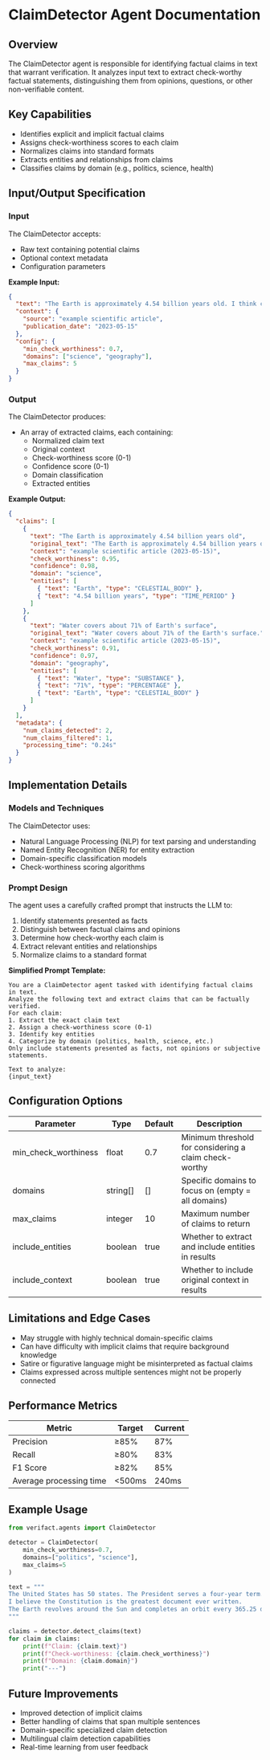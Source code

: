 # ClaimDetector Agent Documentation

## Overview

The ClaimDetector agent is responsible for identifying factual claims in text that warrant verification. It analyzes input text to extract check-worthy factual statements, distinguishing them from opinions, questions, or other non-verifiable content.

## Key Capabilities

- Identifies explicit and implicit factual claims
- Assigns check-worthiness scores to each claim
- Normalizes claims into standard formats
- Extracts entities and relationships from claims
- Classifies claims by domain (e.g., politics, science, health)

## Input/Output Specification

### Input

The ClaimDetector accepts:

- Raw text containing potential claims
- Optional context metadata
- Configuration parameters

**Example Input:**

```json
{
  "text": "The Earth is approximately 4.54 billion years old. I think chocolate ice cream is the best flavor. Water covers about 71% of the Earth's surface.",
  "context": {
    "source": "example scientific article",
    "publication_date": "2023-05-15"
  },
  "config": {
    "min_check_worthiness": 0.7,
    "domains": ["science", "geography"],
    "max_claims": 5
  }
}
```

### Output

The ClaimDetector produces:

- An array of extracted claims, each containing:
  - Normalized claim text
  - Original context
  - Check-worthiness score (0-1)
  - Confidence score (0-1)
  - Domain classification
  - Extracted entities

**Example Output:**

```json
{
  "claims": [
    {
      "text": "The Earth is approximately 4.54 billion years old",
      "original_text": "The Earth is approximately 4.54 billion years old.",
      "context": "example scientific article (2023-05-15)",
      "check_worthiness": 0.95,
      "confidence": 0.98,
      "domain": "science",
      "entities": [
        { "text": "Earth", "type": "CELESTIAL_BODY" },
        { "text": "4.54 billion years", "type": "TIME_PERIOD" }
      ]
    },
    {
      "text": "Water covers about 71% of Earth's surface",
      "original_text": "Water covers about 71% of the Earth's surface.",
      "context": "example scientific article (2023-05-15)",
      "check_worthiness": 0.91,
      "confidence": 0.97,
      "domain": "geography",
      "entities": [
        { "text": "Water", "type": "SUBSTANCE" },
        { "text": "71%", "type": "PERCENTAGE" },
        { "text": "Earth", "type": "CELESTIAL_BODY" }
      ]
    }
  ],
  "metadata": {
    "num_claims_detected": 2,
    "num_claims_filtered": 1,
    "processing_time": "0.24s"
  }
}
```

## Implementation Details

### Models and Techniques

The ClaimDetector uses:

- Natural Language Processing (NLP) for text parsing and understanding
- Named Entity Recognition (NER) for entity extraction
- Domain-specific classification models
- Check-worthiness scoring algorithms

### Prompt Design

The agent uses a carefully crafted prompt that instructs the LLM to:

1. Identify statements presented as facts
2. Distinguish between factual claims and opinions
3. Determine how check-worthy each claim is
4. Extract relevant entities and relationships
5. Normalize claims to a standard format

**Simplified Prompt Template:**

```
You are a ClaimDetector agent tasked with identifying factual claims in text.
Analyze the following text and extract claims that can be factually verified.
For each claim:
1. Extract the exact claim text
2. Assign a check-worthiness score (0-1)
3. Identify key entities
4. Categorize by domain (politics, health, science, etc.)
Only include statements presented as facts, not opinions or subjective statements.

Text to analyze:
{input_text}
```

## Configuration Options

| Parameter            | Type     | Default | Description                                            |
| -------------------- | -------- | ------- | ------------------------------------------------------ |
| min_check_worthiness | float    | 0.7     | Minimum threshold for considering a claim check-worthy |
| domains              | string[] | []      | Specific domains to focus on (empty = all domains)     |
| max_claims           | integer  | 10      | Maximum number of claims to return                     |
| include_entities     | boolean  | true    | Whether to extract and include entities in results     |
| include_context      | boolean  | true    | Whether to include original context in results         |

## Limitations and Edge Cases

- May struggle with highly technical domain-specific claims
- Can have difficulty with implicit claims that require background knowledge
- Satire or figurative language might be misinterpreted as factual claims
- Claims expressed across multiple sentences might not be properly connected

## Performance Metrics

| Metric                  | Target | Current |
| ----------------------- | ------ | ------- |
| Precision               | ≥85%   | 87%     |
| Recall                  | ≥80%   | 83%     |
| F1 Score                | ≥82%   | 85%     |
| Average processing time | <500ms | 240ms   |

## Example Usage

```python
from verifact.agents import ClaimDetector

detector = ClaimDetector(
    min_check_worthiness=0.7,
    domains=["politics", "science"],
    max_claims=5
)

text = """
The United States has 50 states. The President serves a four-year term.
I believe the Constitution is the greatest document ever written.
The Earth revolves around the Sun and completes an orbit every 365.25 days.
"""

claims = detector.detect_claims(text)
for claim in claims:
    print(f"Claim: {claim.text}")
    print(f"Check-worthiness: {claim.check_worthiness}")
    print(f"Domain: {claim.domain}")
    print("---")
```

## Future Improvements

- Improved detection of implicit claims
- Better handling of claims that span multiple sentences
- Domain-specific specialized claim detection
- Multilingual claim detection capabilities
- Real-time learning from user feedback
